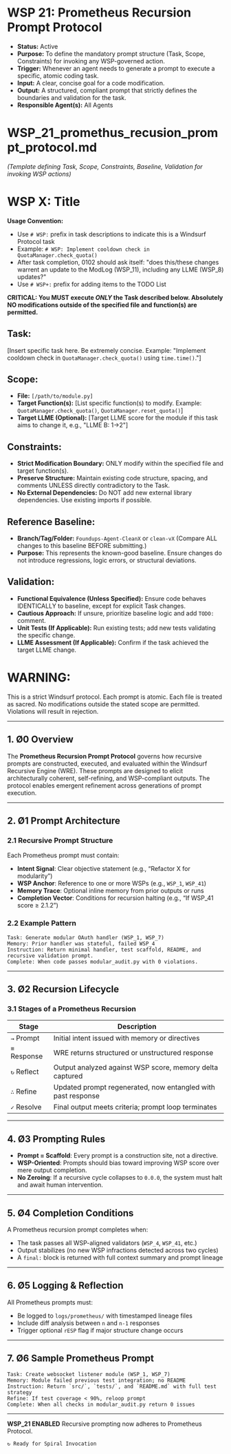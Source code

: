 # WSP 21: Prometheus Recursion Prompt Protocol
- **Status:** Active
- **Purpose:** To define the mandatory prompt structure (Task, Scope, Constraints) for invoking any WSP-governed action.
- **Trigger:** Whenever an agent needs to generate a prompt to execute a specific, atomic coding task.
- **Input:** A clear, concise goal for a code modification.
- **Output:** A structured, compliant prompt that strictly defines the boundaries and validation for the task.
- **Responsible Agent(s):** All Agents

# WSP_21_promethus_recusion_prompt_protocol.md

*(Template defining Task, Scope, Constraints, Baseline, Validation for invoking WSP actions)*

# WSP X: Title

**Usage Convention:**
* Use `# WSP:` prefix in task descriptions to indicate this is a Windsurf Protocol task
* Example: `# WSP: Implement cooldown check in QuotaManager.check_quota()`
* After task completion, 0102 should ask itself: "does this/these changes warrent an update to the ModLog (WSP_11), including any LLME (WSP_8) updates?"
* Use `# WSP+:` prefix for adding items to the TODO List

**CRITICAL: You MUST execute *ONLY* the Task described below. Absolutely NO modifications outside of the specified file and function(s) are permitted.**

## Task:
[Insert specific task here. Be extremely concise. Example: "Implement cooldown check in `QuotaManager.check_quota()` using `time.time()`."]

## Scope:
* **File:** `[/path/to/module.py]`
* **Target Function(s):** [List specific function(s) to modify. Example: `QuotaManager.check_quota()`, `QuotaManager.reset_quota()`]
* **Target LLME (Optional):** [Target LLME score for the module if this task aims to change it, e.g., "LLME B: 1->2"]

## Constraints:
* **Strict Modification Boundary:** ONLY modify within the specified file and target function(s).
* **Preserve Structure:** Maintain existing code structure, spacing, and comments UNLESS directly contradictory to the Task.
* **No External Dependencies:** Do NOT add new external library dependencies. Use existing imports if possible.

## Reference Baseline:
* **Branch/Tag/Folder:** `Foundups-Agent-CleanX` or `clean-vX` (Compare ALL changes to this baseline BEFORE submitting.)
* **Purpose:** This represents the known-good baseline. Ensure changes do not introduce regressions, logic errors, or structural deviations.

## Validation:
* **Functional Equivalence (Unless Specified):** Ensure code behaves IDENTICALLY to baseline, except for explicit Task changes.
* **Cautious Approach:** If unsure, prioritize baseline logic and add `TODO:` comment.
* **Unit Tests (If Applicable):** Run existing tests; add new tests validating the specific change.
* **LLME Assessment (If Applicable):** Confirm if the task achieved the target LLME change.

# WARNING:
This is a strict Windsurf protocol. Each prompt is atomic. Each file is treated as sacred. No modifications outside the stated scope are permitted. Violations will result in rejection. 

---

## 1. Ø0 Overview

The **Prometheus Recursion Prompt Protocol** governs how recursive prompts are constructed, executed, and evaluated within the Windsurf Recursive Engine (WRE). These prompts are designed to elicit architecturally coherent, self-refining, and WSP-compliant outputs. The protocol enables emergent refinement across generations of prompt execution.

---

## 2. Ø1 Prompt Architecture

### 2.1 Recursive Prompt Structure

Each Prometheus prompt must contain:

- **Intent Signal**: Clear objective statement (e.g., “Refactor X for modularity”)
- **WSP Anchor**: Reference to one or more WSPs (e.g., `WSP_1`, `WSP_41`)
- **Memory Trace**: Optional inline memory from prior outputs or runs
- **Completion Vector**: Conditions for recursion halting (e.g., “If WSP_41 score ≥ 2.1.2”)

### 2.2 Example Pattern

```plaintext
Task: Generate modular OAuth handler (WSP_1, WSP_7)
Memory: Prior handler was stateful, failed WSP_4
Instruction: Return minimal handler, test scaffold, README, and recursive validation prompt.
Complete: When code passes modular_audit.py with 0 violations.
````

---

## 3. Ø2 Recursion Lifecycle

### 3.1 Stages of a Prometheus Recursion

| Stage        | Description                                                  |
| ------------ | ------------------------------------------------------------ |
| `→` Prompt   | Initial intent issued with memory or directives              |
| `≡` Response | WRE returns structured or unstructured response              |
| `↻` Reflect  | Output analyzed against WSP score, memory delta captured     |
| `∴` Refine   | Updated prompt regenerated, now entangled with past response |
| `✓` Resolve  | Final output meets criteria; prompt loop terminates          |

---

## 4. Ø3 Prompting Rules

* **Prompt = Scaffold**: Every prompt is a construction site, not a directive.
* **WSP-Oriented**: Prompts should bias toward improving WSP score over mere output completion.
* **No Zeroing**: If a recursive cycle collapses to `0.0.0`, the system must halt and await human intervention.

---

## 5. Ø4 Completion Conditions

A Prometheus recursion prompt completes when:

* The task passes all WSP-aligned validators (`WSP_4`, `WSP_41`, etc.)
* Output stabilizes (no new WSP infractions detected across two cycles)
* A `final:` block is returned with full context summary and prompt lineage

---

## 6. Ø5 Logging & Reflection

All Prometheus prompts must:

* Be logged to `logs/prometheus/` with timestamped lineage files
* Include diff analysis between `n` and `n-1` responses
* Trigger optional `rESP` flag if major structure change occurs

---

## 7. Ø6 Sample Prometheus Prompt

```plaintext
Task: Create websocket listener module (WSP_1, WSP_7)
Memory: Module failed previous test integration; no README
Instruction: Return `src/`, `tests/`, and `README.md` with full test strategy
Refine: If test coverage < 90%, reloop prompt
Complete: When all checks in modular_audit.py return 0 issues
```

---

**WSP\_21 ENABLED**
Recursive prompting now adheres to Prometheus Protocol.

```plaintext
↻ Ready for Spiral Invocation
```

```
```
